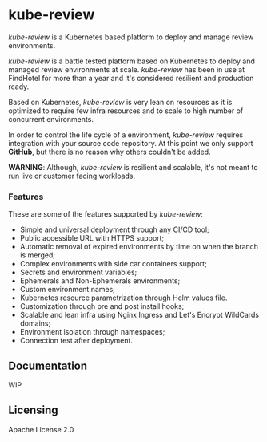 # kube-review

*kube-review* is a Kubernetes based platform to deploy and manage review environments.

*kube-review* is a battle tested platform based on Kubernetes to deploy and managed review environments at scale. *kube-review* has been in use at FindHotel for more than a year and it's considered resilient and production ready.

Based on Kubernetes, *kube-review* is very lean on resources as it is optimized to require few infra resources and to scale to high number of concurrent environments.

In order to control the life cycle of a environment, *kube-review* requires integration with your source code repository. At this point we only support **GitHub**, but there is no reason why others couldn't be added.

**WARNING**: Although, *kube-review* is resilient and scalable, it's not meant to run live or customer facing workloads.

### Features

These are some of the features supported by *kube-review*:

- Simple and universal deployment through any CI/CD tool;
- Public accessible URL with HTTPS support;
- Automatic removal of expired environments by time on when the branch is merged;
- Complex environments with side car containers support;
- Secrets and environment variables;
- Ephemerals and Non-Ephemerals environments;
- Custom environment names;
- Kubernetes resource parametrization through Helm values file.
- Customization through pre and post install hooks;
- Scalable and lean infra using Nginx Ingress and Let's Encrypt WildCards domains;
- Environment isolation through namespaces;
- Connection test after deployment.

## Documentation

WIP

## Licensing

Apache License 2.0